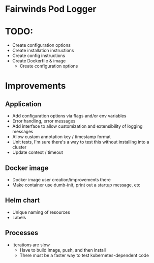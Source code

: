 # Fairwinds Pod Logger

# TODO:
- Create configuration options
- Create installation instructions
- Create config instructions
- Create Dockerfile & image
  - Create configuration options

# Improvements

## Application
- Add configuration options via flags and/or env variables 
- Error handling, error messages
- Add interface to allow customization and extensibility of logging messages
- Allow custom annotation key / timestamp format
- Unit tests, I'm sure there's a way to test this without installing into a cluster
- Update context / timeout

## Docker image
- Docker image user creation/improvements there
- Make container use dumb-init, print out a startup message, etc

## Helm chart
- Unique naming of resources
- Labels

## Processes
- Iterations are slow
  - Have to build image, push, and then install
  - There must be a faster way to test kubernetes-dependent code
